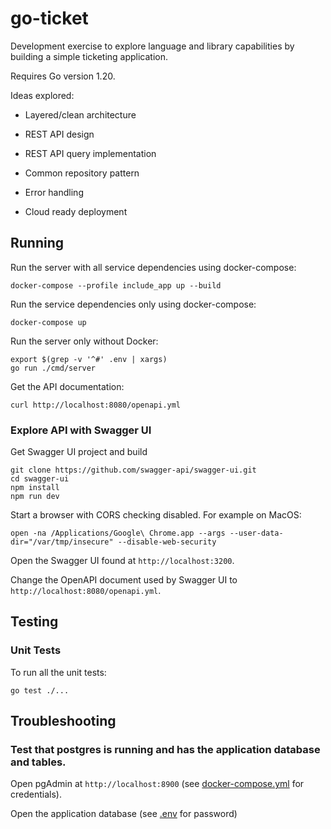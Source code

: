 # go-ticket

Development exercise to explore language and library capabilities by building a simple ticketing application.

Requires Go version 1.20.

Ideas explored:

- Layered/clean architecture

- REST API design

- REST API query implementation

- Common repository pattern

- Error handling

- Cloud ready deployment

## Running

Run the server with all service dependencies using docker-compose:

```
docker-compose --profile include_app up --build
```

Run the service dependencies only using docker-compose:

```
docker-compose up
```

Run the server only without Docker:

```
export $(grep -v '^#' .env | xargs)
go run ./cmd/server
```

Get the API documentation:

```
curl http://localhost:8080/openapi.yml
```

### Explore API with Swagger UI

Get Swagger UI project and build

```
git clone https://github.com/swagger-api/swagger-ui.git
cd swagger-ui
npm install
npm run dev
```

Start a browser with CORS checking disabled. For example on MacOS:

```
open -na /Applications/Google\ Chrome.app --args --user-data-dir="/var/tmp/insecure" --disable-web-security
```

Open the Swagger UI found at `http://localhost:3200`.

Change the OpenAPI document used by Swagger UI to `http://localhost:8080/openapi.yml`.

## Testing

### Unit Tests

To run all the unit tests:

```
go test ./...
```

## Troubleshooting

### Test that postgres is running and has the application database and tables.

Open pgAdmin at `http://localhost:8900` (see [docker-compose.yml](./docker-compose.yml) for credentials). 

Open the application database (see [.env](./.env) for password)
